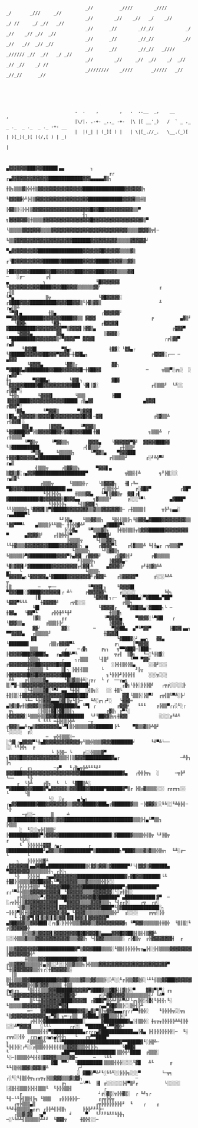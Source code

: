               
                                                                                        
                                                                                        
                                  _//          _////        _////         _/       _///     _//
                                  _//        _//    _//   _/    _//      _/ //     _/ _//   _//
                                  _//      _//        _//_//            _/  _//    _// _//  _//
                                  _//      _//        _//_//           _//   _//   _//  _// _//
                                  _//      _//        _//_//   _////  _////// _//  _//   _/ _//
                                  _//        _//     _//  _//    _/  _//       _// _//    _/ //
                                  _////////    _////       _/////   _//         _//_//      _//






                              .  .    ,        ,   .  ..__  _,    __                         ,    
                              |\/|. .-+- _.._ -+-  |\ |[ __'_)   /  ` _ ._ _ ._  _ ._  _ ._ -+- __
                              |  |(_| | (_][ ) |   | \|[_.//_.   \__.(_)[ | )[_)(_)[ )(/,[ ) | _) 
                                                                             |                    


                                                     ▄▓▓▓▓▓▓▓███▓▓▓█████▌▄▄          ┐                                           
                                           ╓┌  ╓▄▓▓▓▓▓▓▓▓▓▓▓▓▓▓█████████████▓▓▓▄▄▄▄▄▓▒┐
                                     ╫▒╗▒▒▒▓▒╬╬╫▒▓▓▓▓▓▓▓▓▓▓▓▓▓▓▓▓▓████████████████▓▓▓▓▓▓▒╕
                                      ╙▓▓▓▓▓╬╨╠╢▒▓▓▓▓▓▓▓▓▓▓▓▓▓▓▓▓▓▓▓▓█████████████▓▓▓▓▓▒▒╫▒
                                       ╠▓▓▒╠░╠╠╢▒▓▓▓▓▓▓▓▓▓▓▓▓▓▓▓▓▓▓▓▓▓▓█▓▓██▓▓▓▓▓▓▓▓▓▓▓▒▒▀
                                 ╢┐  ╗▓▓▓▓▓▓▓▒╫▒▒▒▒▓▓▓▓▓▓▓▓▓▓▓▓▓▓▓▓▓▓█▓▓▓▓▓▓▓▓▓▓▓▓▓▓▓▓▓▓▓▒▀
                                 └▒▒▒▒▒▓▓▓▓▓▓▓▒▒▒▒▓▓▓▓▓▓▓▓▓▓▓▓▓▓▓▓▓▓▓▓▓▓▓▓▓▓▓▓▓▒▒▒▒▓▓▓▓▒╦╣─
                                    ╚▒▒▓▓▓▓▓▓▓▓▓▓▓▓▓▓▓▓▓▓▓▓▓▓███████▓▓▓▓▓▓▓▓▓▓▒▒▒▒▒▓▓▓▓▓▓╛
                                      ▀▄▓▓▓▓▓▓▓▓▓▓█████████████████▓▓▓▓▓▓▓█▓▓▓▓▓▓▒▒▒▒▓▒
                                     ╓└█▓▓▓▓▓▓▓▓▓▓▓██████▓████████▓▓▓▓▓█████▓▓▓▓▓▒▒▓▓▒                                      
                                     ╟██▓▓▓▓▓▓██████▓▓██▓▓▓▓▓▓▓███▓▓▓▓▓███▓▓▓▓▓▒▒▒▒▓▓▌                     ─   ░╔─        ╓╣
    ▄             ┐                   ╙█▓▓▓▓▓▓▓   ╚▓▓▓▓▓▓▓▓▓▓▓▓████▓▓▓▓██▓▓▓▓▒▒▒▒▒▒▓▓┘                      ╓           ┌╢▒
    ╙▀▄            ▒╦                  ╙▓█▓▓▓▓▓░ ╓▓███▓▓▓▓██████████▓▓▓▓██▓▓▓▒╙╠▓▒▓▓▒                      ╨         ┌▄╣▒╩       
     ╙▀▓▌▄          ╫▒▄                 ┌▓▓▓▓▓▓┘  ▀▀▓▓▓█████████▓▓▓▓▓▓▓████▓▓▒▒ ▓▓▓▓                     ╔          ▄▓▒╜         
       └▓▓▓╕         ╙▓▓┐               ╓▓▓▓▓▓▌   ▓██████████▓▓▓▓▓▓▓▓▓▓▀▀▒▓▓▓▓▌╠▓▓▒▄                             ╔▓▓▓▀           
        ╙▓▓▓▓▄         ▓▓▄               ║▓▓▓▓░   ╙▀█████████▓▓▓▓▓▓▓▓▒╝▀▓▓▓▓▀▀ ▓▓▓▓▌                          ┌╔╣▓▓▀          ╓▄▓
          ╙▓▓▓█▌         ▀▓▄┐              ╫▓▓░ └▓▓▄┌ ╙▓█████▓▓▓▓▓▓▓██▓▓▓▀▓▓▓▓─╫▓▓█▄╖                        ╔▓▓▓▓░┌── ─    ▄▓▓▓
            ╚▓▓▓▓▄        └▓▓▒╓             ▓▓┐  ▀▓███▓▄▓████████▓▓███▓▓▓▓▓▓▓█─╫▓██▓▓                 ─     ╦▒▒▀░╔╗░  ░  ┌▄▓▓▀└
    ╫╗        ▀▓▓██▄┐       ╙▓▓▌┐           ▓█▓   ╙▓▓▓▓▓▓████▓██▓▓▓▓▓▓▓▓▓▓▓███ └▓▌║▓░                    ╓╣▒▒▒╜  └╜░░  ╓▒▓▓▀░
     ╙╫▒╖       ╚▓▓▓▓▌        └▒▒▒          ╟██▌   ▐▓▓▓▓████▓▓▓▓▓▓▓▓▓▓▓▓▓█████ ┌▒▄▓▓                   ▄▓▓▓▌         ╔▓▓▓▀░
       └▓▓▄       ╙▀▓▓▓▒       ▀▒▓▓▓▌        ║█▓▄┌▓▓▓▓▓▓▒▓▓▓▓▓█▓▓▓▓▓▓▓▓▓▓▓█▓▓▌─▓▓▌                   ╔▒▓▒▒╩       ┌╢▓▓▓▌░
          ▓▓▌▄      ║▓▓▓▓▄      └▀▓▓▓▒       ╙▓▓████▓▓▀╠▒▓▓▓▓▓██▓▓╬▓▓█▓▓▓▓███▌╫▓▌                  ╗▒▒▒╩  ┌     ┌╫▒▒▒▒▀
           ╙▀▓▒╦     └▀▓▓▒▒╗       ▓▓▓▓▄    └▓▓▓▓▓▓▀▓╝  ▓▓▓▓▓███▓▓ ╙╠██████████▌                ┌╣▓▒▒▒╜       ╓╫▒▒▒╝             
             └▀▒▓▄     ╚▒▒▒▒▒╖      ╙▀▓▓▒▄    ▀▓▓▓███  ╫▓▓▓█▓▓▓▓▓▓▄▓███████████▌              ╓╣▒▒▒▒╜       ╓░╝╩╬▀╜           ╓▄▒
               ╣▒▒▒╦     ╒▒▓▓▒▒╖      ▀▓▓▓▌▄    ▒▓▓▒▓░┌▄▓▓▓███████████████████▀              ╦▒▒╢╢╩       ╗╜╠▒░░░          ┌▄▒▓╙
                 ╔▒▒▒╦      ╙▒▒▒▒╬┌    └▒▓▓▓▓╗   ╫▌┌╚═ ▀█▓▓▓▓▓███████████████▌▄▄           ┌╣▒▒╢╬┘      ╔░▓█▓▀           ╓▓█▀    
                  ╙╠╢╟╢╬╖     ╫▒▒▒▓▓▄   ╙▀▌▒▓▓▒╦  ▓▓▌╔▌ ▓███████████▓█▓▓▓▓▓▓▓╫█▓▓▓▄▄     ╗▓▒▒▒▒╜      ╔░░░╙▀└         ▄▓███▀
                    ╙╠╠╠╠╠╖    ╙╢▒▓▓▓▌╕  └╙╠▒▒▒▒╬╖└▓▓▓▓▌▒▀▓█████▓▓▓▓▓▓▓▓▒▒▓▒▒▓▓▓▓▓▓▓▒─ ┌╫▒▒▒▒║      ╦╠╜╗▄▄░       ┌▄▄████▀╙      
                        ╙╜╠▒▄    ╙▒▒▓▓▒▒╖   ╙▒╢╢▒▒╠┐╚▒▓▓▓▄▓████▓▓▓▓▓▓▓▓▓▒▒ ╙▓▓▀▀▀╨    ▄▒▒▒▒╠╙╙▒▒─ ╫╟╬▒▓╩╜       ▄▓███▓▀╙         
                          ╠░╬▓▄    ╙▀▒▒▒▓▒╖   ╠╫▒╢▒▒╠╓▒▓▓▓██████▓▓▓▓▓▓▓▓▓    ▀      ▄▓▓▓▓▒┘    ╓╢▒╬╬╢▀        ▄▓███▓╛
                           ╠▒▒▒▒╦     ╙╢▒▒▓▓▒╖ └╙╫▓▒▒▒▓▓▓▓▓▓▓▓▓████▓▓▓▓▓▓▓▒┐ ▄    ╓▓▓▓▓▀╙    ╓╣▓▒▒▒╩ ╚╢╫▄╓ ┌╦▒▒▒▓▀
                             ╙▒▒▒▒▒┐    └╝▒▓▓▒╗   ╚▒▒▒▒▒╠▀▓██████████▓▓▓▓▀╠▄▓▓▌ ╓▓▓▓▓╝     ╓▒▓▓▒╢╜       ╔▓▒▒▒▒▒
                               ╜╟▒▒▒╬┐     ╠▓▓▓▓▄─ ╙▓▒▓▓▓▌╜▓████████▓▓▓▓▓▓▓▓▓▓╓╣▓▓▌╨     ▄▓▓▓▓▒╜      ╔╜╫▒▓▒╩╩
    ▄┐   └                        ╚▒▒▒▒┐    ▀▓▓▓▓▓▄┐╙▓▓▓▓▓▓▄╙▓█████▓▓▓▓▓▓▓▓▓╝╔▓▓▓╨    ╓▒▓▓▓▓▓▀      ╔░░░╚╩╙       ╦
    ╢▒          ─   ╤──            ╙▀▓▓▓▌╖    ╙▓▓▓▓█▌ ▀▓▓▓██▌░▓████▓▓▓▓▓▓▓▌┌ ╩└     ╔▓▓▓▓▓▓╙     ╓░░░░░           ╚╬┐
               ║▓                    ╚▓▓▓▓▌┐┌─  ▀▓████▄░▀▓████▄▀██▀   ╙▓▓▓▀╙╙╙     ╫▓▓▓▓▓╝    ┌╦▒░░░              ╔▒▒╕
              ╚█▌                      ╙▓▓▓▓▓╓    ▀▓▓█▓▓▄░▓████╕└ ─        ╫▓▓▄   └▓▓▀╙     ╓╬╬╫╩╙╫╜              ╫▒▒▓╕
              ║▓▒        ╓╓              └▀▓▓▓▓▄     ▀▓▓▓▓░└▀▓█▌   ┌       └▓▓▓▒▒▄        ╔▒▒▒╟╠┘                 ╠▓▓▓▓┐
              ▓▓┘        ▓▓░         ─      ▀▓▓██▄  ▄▀╙▀▓▓▀       ╟█▓▓▌▄▄┐   ▀▀▓▓▓▓▄   ╓▒▒▒▒▒╜                    ╫▓▓▓▓▌
             ▐▓▌                              ╙▓███▓░┘ ▄▄┐   ▓▓▄  └███████▌       ┌▒▒╓▓▓▓▓▀╨               ╔┐     ║▀▓▓▓▓
             ▒▒▒          ┌    ─┌▓╗     ╔╖┐   ╗▀▀▓██▓─║███─  ╟▓▓▓▓▓███▓▓███▓▄   ╓▄▓██╩▀╙              ╦╓╢  ▒▓╗   ╙─░╙╟▒▓░
            ╠▒▒▒╗        ┌    ┐┌▒▒▒    └╢▒╜        ╙▀▀ ▀▓▓╛ ╔▓▓▓▓▓▓▓▓▓▓██▓▓▓▓▓▓█▓▓██▌               ░╠╢╢▒╬╠▒▄     ░░▒╜░░░
            ╫▒▒▒▒▒ ╙     ▒▌┐ ╠▒╢╢▒▒     └            ╜╠╓    ╠▓▓▓▓▓▓▓█▓▓█▓▓▓▓▓▓▓▓▓███▌             ╖└╠╠╠╜╠╠╠╢╢     ░░░╦░░░
     ╝╩    ╔╢▒▒▒▒▒▓▄      ╙▓▒▓▒▒╫╩░┌╔┌  └ ┌  ──╓▄╗   ▒░▀▓─▒▓▓▓▓▓▓▓▓▓▓▓▓▓▓▓▓▓▓███████╝            ╓▓╗└╠╠░╠╠╠▒╝   ┌╦╔░░░░░╠
           ░╙╫▒▒▒▒▓█░╙▀╛ ▄▄ ╙╫▒╢  ░╢▒╗░   ░░ ╫▒└     ╫▒║▒░╫▓▓▓▓▓▓▓▓▓▓▓▓▓▓▓▓█████▓██▓             ▓▓▌└▒▒╠░╠▒▀╜  ╓╦╣▒╙▀╩░╠┘
           └╙─ ╙╟▒▓▓▓▄▄▄▒▓▌▒╦└▒╠─   ╙╩░╓┐┌╜░   └▓▓▓═ ▄▒▓▒▓╦╫▒▓▓▓▓▒▒▓▓▓▓████████▓▄ ╙▀▌ ┌        ╔▓▓▓╛   ╙╙╙    ╔╠▒▒▀┌┌░╙░┌
     ╦┐         ░╟▒▒╫▓█╠▓█▒▒╢┐            ╔▓▒┐ ╔▀╙░ ╠▓▓▓▓▓▓░╚▒▒▒╬▒▒▓▓▓█▓█████████▌  └╜╙██▓▓▒╗╗╫▓▓▓            ░░░░╔╙╩╙
                ╙ ╙╙╙ ═╫▒╣▒╠╬╩     ─╓   ╔▓▓▓▒▄▄╩╓▄▒▓▓▓▓▓▓▓▓▓▄└▀▌▒╠▒▒▒▒▒▓▓▓██████▌╟╙     ▀▓▒▒▓▒╠╩▒╜            └░░░░░  ╔░
                   ─  ╦╬╢▒▒▒░─    ░╙▓▌┌▄▓▓▓▓▀╙╫▄█▓▓▓▓▓▓▓▓▓▓▓▓▓╦╙▒▒╬▒▒▒▓▓▓▓████████╛      ╙╝▀╩└──             ░░ ╙╙╠╬╕  ╔
                     └ ╠╠▒─ └    ╔░░╬▒▒▒▓▀ ╗▓▓▓▓█▓▓▓▓▓▓▓▓▓▓▓▓▓▓▒▒▒╢║▒▓▓▓▓██████████▓▄╓                       ─╩╠┐       ╠┐
         ┌  ╓┐        ─╔▀   ╙┌▒▄╦╠╩╙╙╙╝╜   ▓▓▓███▓▓▓▓▓▓▓▓▓▓▓▓▓▓▓▓▓▓▓▓▓▓████████████████▓▄   ┌╬╬╠╦╖  ░      ─╦╠╜ └──     ╙╠
        ╓  └╠╩    ╔▒╖  └  └  ╙▓██▒╩░       ▀▓█████▓▓▓████▓▀▄▓▓▓▓▓▓▒▓▓▓███▓▓█████▀██████▓▀▒╓ ╠▒╔▓▒▒▒▒░░░ ╓╓╓╖╖░░   └      └▒
                    └░  ░╓     ▄╘▄┐      ┌▄▓▓███████▓███▓▓▓▓▓▓▓▓▒▒▓▓▓▓█████▓███▄╔▓██████▓▒▒ ─╠▓▓▓▒░░╚╚░░╙╩╬╠╢─            └╠
          ─╔░░─      ▒     ╧            ▐█▓████████▓██▓▓▓▓▒▓▓▓██████████████████████████▒▒▒╠╢▄╙▀▒▒╖                      ╠▒▒▒
         ░  ╙░░░╦╠╢▒▒▒┘                 ╠███████████▓▀╠▓▓▓▓▓████████████████████░▓█████▓▒▒▒▒╬╢▒╦ └╜╠▒╦               ╓    ╙╠╨░
         ╙  ╠╠╠╠╠╫▓▓▓ ╒▄┌          ┌  ▓█████████████╜▄▓▓▒▒▓▓██████████▀▒█████████╕▀███▓▒▒▒▓▒▓▒▒╬▒╦┐  ╙╨░╔─           └       └
        ┐   ╠╠╠╠╠▒▓╨ ┌▓▓▓▓▓▓▓▌▄▄▓▓██▄██████████████▒╣▓▓▒▓▓▓▒▓██████▀╜└╢▓▓▓▒▓██████▄ ▀▓▓▓▓▓▓▓▓▒▒▒▒▒▒▒╢┐ ┌╠░┐
       └╠   ╠╠╠╠╢  ╓▄▄▓▓▓▓▓▓▓▓▓██████████████████▓╓▓█▓▓▓██████▌└╙  ╫▓▓╠╠▒▒▒▒▓▓▓██▓▓▓╖╙▀▓▓▓▓▓▓▓▒▒▒▓▒▒▒▒▒╬▒╠░░
        ╠╠╠╠╠╫▒▒╝ ╙▓▓▓▓▓▓███▓▓▓▓▓███████████████▀╔███████████▀   ╓┌╙▀╩╠▒▒▒▓▓▓▓▓▓▓▓▓▓▓▌ ╙▓▓▓▓▓▓▒▒▒▒▓▓▓▓▓▓▓░└░╔╫▒╢░
        ╔╠▒▒▒▒▒▒╬▀┌▓▓▓▓▓▓██▓▓▓▓▓▓▓▓▓▓█▓███████▀ ▄███████████▌▓▀  ─ ░┌╦╠╢╢▒▓▓▓▓▓▓▓▓▓▓▓▓▌  ▀▓▓▓▓▓▒▒▒▒▓▓▓▓▒▒▒┐ ╙╢╓╓╠░    ┌╦  ┌╔░
        └▒▓▒▒▓▓▓▓▓▓▓▓▓▓▌▓▓▓▓▓▓▓▓▓▓▓▓▓▓▓▓████▀╙▒▓██████████████░┐ ─╠╟╠▀▒╢╫▒▓▓▓▓▓▓▓▓▓▓▓▒▓▓▄ ╙▓▓▓▓▒▒▒▒▒▒▒▒▒▒▒╬╜  ╔░░░░    ╔╦╦░╠╠
       ╙ ╫▓▒▓▀▌▓▌▓▒▓▒▌▓▒▓▓▌▓▓▌▓▓▓▒▌▓▓▓▓▓▓▓▀  ▄▓██▓▓▓▒▒▓▓▓███▌░┌╗▓░╠╠╢╬▒▒▒▓▓▓▓▒▒▓▓▓▓▓▓▓▓▓▓▓╗ ╙▀▓▓▓▒▒▒▒▒▒╢╬▒╬  └▒║▒░╙  ╔▒▓▓▓▓▓▓╬   
          ▒╬▒▒▓▒▓▓▓▓▓▌▓▓▓▓▓▓▓▓▓█▓█▓▓▓▓█▒▄▄▄▄▓▓▓█▓▓██▒╢▒╢╢▒▓▓╩ ░░░╬▒▒▒▓▒▒▒▓▓▓▓▓▓▓▓▓▓▓▓▓▒▒▒▓▓▒┐ └╢▓▓▓▒▒▒▒▒▒▒░ ┌╠▓▒╦  ╔╠▓▓▓▓▓▓▓▓╡  ╓
          ║▒▒▓▓▓▓▓▓▓▓▓██████████████▓▀▒▓▓▓▓███▒▒▒▒░╙▒▒╢╠╠╠╠╠╗╦▄╠╢░╠╢▒▒▒▒▓▓▓▓▓▓▓▓▓▓▓▓▓▓▓▓▒▒▒▒▒▒▄▄▄╙▀▒▒▒▒▓▓▒░░╫▓▓▒╖   ╠▓▓▓▓▓▓▓▓╬╙  
           ╫▒▒▒▒▓▓▓████████████▓▓█▌ ╔▒▒▓▓▓▓▒▒▒▒▒▒╢▄╠▒░░╜░░╠▒▒▓▒▒▒╗╠╬▒▒▒▓▓▓▓▓▓▓▓▓▓▓▓▓▓▓▓▓▓▓▓▓▓▓▓▓▓▀   ╙╫▒▓▓▓▓▓▓▓▒▒╢╗┌░╫▓▓▓▓▓▓▒░   
      ║▒    ▒╢╢▒▒▒▓▓▓██████████▓▓▓█▓▒▒▒▒▓▓▒▒▓▓▒▒▒╠░░╩░░╙╔╠▒▒▓▓▒╬░└╨╙╢▒▒▓▓███▓▓▓▓▓▓▓██▓▓▓▓▓▓▓▓▄▄         ╚▓▓▓▓▓▓▓▒╬▒▓▒▓▓▓▒▒▒▒▒ ╫▒▒
    ╔▄╗╓╖   ╙▒╢╢╢▒▒▒▓▓▓██████▓▓▓▓▓▓▀▓███▓▒▒▓█▓╢╢▓▒╠░▀    ▓▓▒▀╟▀░ ╓╖  ╙╨▒▓▓▓▓▓▓▓▓▓▓▓▓▓▓▓▓▓▓▓██▓▓┘        ╔░╩▓█▓▓▓▓▓▒▒▒▒▒▒▒▒▒╢┘ ╙╩▀
       ▀▀    ▒╙╙╫▓▓▓▓▓▓▓▓████▓▓▓▓▓▌ ╓▓██▓▀▒╬╩╝▒╝▀╩╜└╓╗▒╬░╢▓╣╙╠╢╢┐╙░    ╙▒▒▒▒▒▓▓▓▓▓▓▓▓▓▓▓▓▓▓▀▓▓▌           ╓▄▄▀▓█▓▒▒╠░░▒╬╢╠╨      
            ═─   ▓▓████████████▓▓▓▒▄▓▒▀▒╟╦▓▓▓▄▄▄╓╓┌┌▀▀╫▒╬░    ╙╠╠╠╠╦░░╦╖    ╙▒▓▓▓▓▓▓▓▓▓▓▓▓▓▄╓▀▓▒ ╖═─╓▒▒  ▓▓███▄▒▓██▒▒▒╢╠░╜       
             ╔╬╢╠╬▓██████████████░      ▓█████████▓▄░╢▒▒╬░ ╫╗╦╥╠╠╟╟╠╩╩╢╠╠  ░░░╩▀▓▓▓▓▌   ░└╙└       ┌╓░░  ▀██████▄└▀▀▓▓╬╜         
            ▒▒▒▒▒╢╢╢▀▓███████████▄╓┌┌┌▄▓████████████▄▄╠▓▄ ╠╢╟╠╠╠╟╠╠░─  ╙░ ╓╦╦░░╢╬  ┌╓╖▄╖╓╓▄╗▄╬╢╬┐   └   ╓╦▀▀████▀                
    ╖       ╝▒▒▒▒▒╩   ╙╙╙▀█████████████████████▓▀▀█████▓╙░╠▒╩─ ╙╠╢╠╠░┌╨░░╔▒▒▒╬╠╠╢╢╢╢▒▒▓▓▓▓▒▒▒╬╢╠╠┐         ╚███▓
    ╙          └         ▄██▀▀███████████████▌▒▒╬╬╨████  ╔▒▒▒░         └░─║▒▒▒▒╬╩╢╢╢▒▓▓▓▓▓▒▒▒▒▒▓▓─      ─   └╙╙
                     ▓█▌ ▀▀┘  ╙█████████▌▒▒▒▒╢╬╠░░░░╙▓█   ╩╙      ╔              ╙╙╢▒╬▒▓▓▓▒▓▓▓▒▓╩           ┌┘                   
                               ░ ▓██╬▀╩╜╙░╚╚╙░░╠╠╠╗░░░▀        └─╦╕ ┌░╙░╙╢▒╢╬╦╖╓╥╦╥╠▒▒▓▓▓▒▒▒▓▒▓▓┐                    ─           
                         ╔┐     ─└▀╙  ╟▌ ╔░░░░░░╠╢▀▒╜╓          └░░░░░  ░╢▒╢╢▒▒▒╠╠╢╢▒▒▒╙  ╙╠╠╠▒▒╢            ┌
         ╓                             ┘╔░▓▒░╦╠╠▓▒░  ┌ ╙╝╖┌           ╙╢─└╙╠╢▒▒╢╠╗ ╙▒▒▒   ╔╠╠╠╠╠╠─       ╓╔╦╠╬╦
       ╓╦╠▒▒▒▄▒                       ╓╦╠╠╠╠╠╠╠╟╜  ╙    ┌    ╓              ╙╙╝╫▒▒▒▒▒▄╓╓┐ ┌╟╟╩╢╟╢▒┐      ╠╠╠╜╜╨╠─                
       ┌▒▒▓▒▓▓  ┌▄▀         ╛     ▀   ╙╜╜╜╚╨╨╚╠╠┐                            ─░└╚╩╨╢▒▒▒▒▒╠╨╜╜  ╙▓▓▓╦     ╫▒╬╢░░─
    